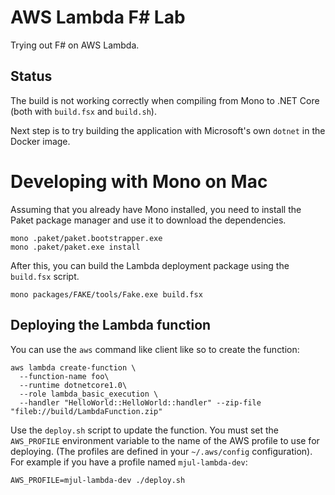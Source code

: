 # AWS Lambda F\# Lab

Trying out F# on AWS Lambda.

## Status
The build is not working correctly when compiling from Mono to .NET
Core (both with `build.fsx` and `build.sh`).

Next step is to try building the application with Microsoft's own `dotnet` in the Docker image.

# Developing with Mono on Mac
Assuming that you already have Mono installed, you need to install the
Paket package manager and use it to download the dependencies. 

    mono .paket/paket.bootstrapper.exe
    mono .paket/paket.exe install

After this, you can build the Lambda deployment package using the
`build.fsx` script.

    mono packages/FAKE/tools/Fake.exe build.fsx


## Deploying the Lambda function 

You can use the `aws` command like client like so to create the function:

    aws lambda create-function \
      --function-name foo\
      --runtime dotnetcore1.0\
      --role lambda_basic_execution \
      --handler "HelloWorld::HelloWorld::handler" --zip-file "fileb://build/LambdaFunction.zip"

Use the `deploy.sh` script to update the function. You must set the `AWS_PROFILE`
environment variable to the name of the AWS profile to use for
deploying. (The profiles are defined in your `~/.aws/config`
configuration). For example if you have a profile named `mjul-lambda-dev`:

    AWS_PROFILE=mjul-lambda-dev ./deploy.sh

